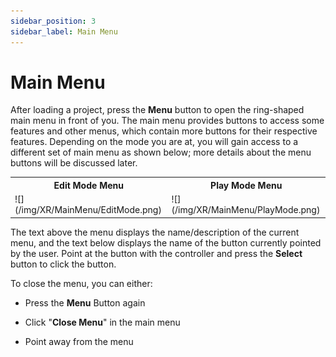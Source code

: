 ```yaml
---
sidebar_position: 3
sidebar_label: Main Menu
---
```


# Main Menu

After loading a project, press the **Menu** button to open the ring-shaped main menu in front of you. The main menu provides buttons to access some features and other menus, which contain more buttons for their respective features. Depending on the mode you are at, you will gain access to a different set of main menu as shown below; more details about the menu buttons will be discussed later.

<table>
  <tr>
    <th>Edit Mode Menu</th>
    <th>Play Mode Menu</th>
  </tr>
  <tr>
    <td>![](/img/XR/MainMenu/EditMode.png)</td>
    <td>![](/img/XR/MainMenu/PlayMode.png)</td>
  </tr>
</table>

The text above the menu displays the name/description of the current menu, and the text below displays the name of the button currently pointed by the user. Point at the button with the controller and press the **Select** button to click the button.

To close the menu, you can either:

-   Press the **Menu** Button again

-   Click "**Close Menu**" in the main menu

-   Point away from the menu

